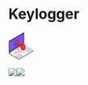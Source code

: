 # Keylogger

<img src="Photo/logo1.png" width="10%" height="5%">
<p float="left">
<img src="https://camo.githubusercontent.com/2238170e0b833085d0d818b71464632e2c9ed8fe59149d7d467ced786db7fed5/68747470733a2f2f6261646765732e66726170736f66742e636f6d2f6f732f6d69742f6d69742e706e673f763d313033" /><img src="https://camo.githubusercontent.com/832ffa461f7253ab485e8fb149e6d3d81917e47087bd8317fbba579c4100829d/68747470733a2f2f696d672e736869656c64732e696f2f62616467652f507974686f6e25323056657273696f6e2d332e372e382d626c756576696f6c65743f7374796c653d666c61742d737175617265266c6f676f3d707974686f6e266c6f676f436f6c6f723d7768697465">
